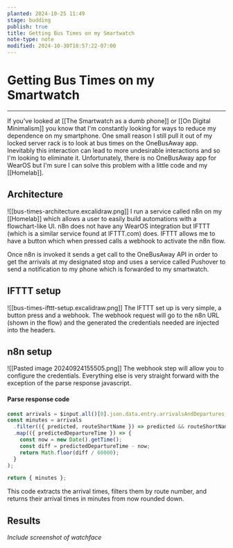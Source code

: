 ```yaml
---
planted: 2024-10-25 11:49
stage: budding
publish: true
title: Getting Bus Times on my Smartwatch
note-type: note
modified: 2024-10-30T18:57:22-07:00
---
```

# Getting Bus Times on my Smartwatch

---

If you've looked at [[The Smartwatch as a dumb phone]] or [[On Digital Minimalism]] you know that I'm constantly looking for ways to reduce my dependence on my smartphone. One small reason I still pull it out of my locked server rack is to look at bus times on the OneBusAway app. Inevitably this interaction can lead to more undesirable interactions and so I'm looking to eliminate it. Unfortunately, there is no OneBusAway app for WearOS but I'm sure I can solve this problem with a little code and my [[Homelab]].

## Architecture
![[bus-times-architecture.excalidraw.png]]
I run a service called n8n on my [[Homelab]] which allows a user to easily build automations with a flowchart-like UI. n8n does not have any WearOS integration but IFTTT (which is a similar service found at IFTTT.com) does. IFTTT allows me to have a button which when pressed calls a webhook to activate the n8n flow.

Once n8n is invoked it sends a get call to the OneBusAway API in order to get the arrivals at my designated stop and uses a service called Pushover to send a notification to my phone which is forwarded to my smartwatch.

## IFTTT setup
![[bus-times-ifttt-setup.excalidraw.png]]
The IFTTT set up is very simple, a button press and a webhook. The webhook request will go to the n8n URL (shown in the flow) and the generated the credentials needed are injected into the headers.

## n8n setup
![[Pasted image 20240924155505.png]]
The webhook step will allow you to configure the credentials. Everything else is very straight forward with the exception of the parse response javascript.

#### Parse response code
```js
const arrivals = $input.all()[0].json.data.entry.arrivalsAndDepartures;
const minutes = arrivals
  .filter(({ predicted, routeShortName }) => predicted && routeShortName === '40')
  .map(({ predictedDepartureTime }) => {
    const now = new Date().getTime();
    const diff = predictedDepartureTime - now;
    return Math.floor(diff / 60000);
  }
);

return { minutes };
```
This code extracts the arrival times, filters them by route number, and returns their arrival times in minutes from now rounded down.

## Results
*Include screenshot of watchface*
